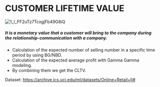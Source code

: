 # CUSTOMER LIFETIME VALUE
![1_I_FF2uTz7TcxgjFb49G8iQ](https://user-images.githubusercontent.com/31565915/107632900-32daaf80-6c78-11eb-844f-c69076617eb1.png)
##### It is a monetary value that a customer will bring to the company during the relationship-communication with a company.

- Calculation of the expected number of selling number in a specific time period by using BG/NBD. 
- Calculation of the expected average profit with Gamma Gamma modeling.
- By combining them we get the CLTV.

Dataset: https://archive.ics.uci.edu/ml/datasets/Online+Retail+II#
